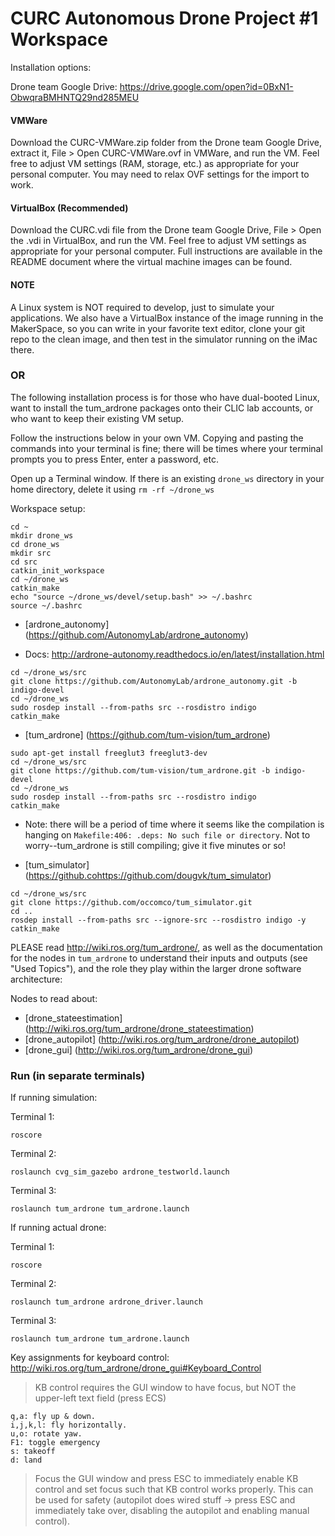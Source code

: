 # CURC Autonomous Drone Project #1 Workspace

Installation options:

Drone team Google Drive: https://drive.google.com/open?id=0BxN1-ObwqraBMHNTQ29nd285MEU

#### VMWare
Download the CURC-VMWare.zip folder from the Drone team Google Drive, extract it, File > Open CURC-VMWare.ovf in VMWare, and run the VM. Feel free to adjust VM settings (RAM, storage, etc.) as appropriate for your personal computer. You may need to relax OVF settings for the import to work. 

#### VirtualBox (Recommended)
Download the CURC.vdi file from the Drone team Google Drive, File > Open the .vdi in VirtualBox, and run the VM. Feel free to adjust VM settings as appropriate for your personal computer.
Full instructions are available in the README document where the virtual machine images can be found.

#### NOTE
A Linux system is NOT required to develop, just to simulate your applications. We also have a VirtualBox instance of the image running in the MakerSpace, so you can write in your favorite text editor, clone your git repo to the clean image, and then test in the simulator running on the iMac there.

### OR

The following installation process is for those who have dual-booted Linux, want to install the tum_ardrone packages onto their CLIC lab accounts, or who want to keep their existing VM setup.

Follow the instructions below in your own VM. Copying and pasting the commands into your terminal is fine; there will be times where your terminal prompts you to press Enter, enter a password, etc.

Open up a Terminal window. If there is an existing ```drone_ws``` directory in your home directory, delete it using ```rm -rf ~/drone_ws```

Workspace setup:
```
cd ~
mkdir drone_ws
cd drone_ws
mkdir src
cd src
catkin_init_workspace
cd ~/drone_ws
catkin_make
echo "source ~/drone_ws/devel/setup.bash" >> ~/.bashrc
source ~/.bashrc
```

 * [ardrone_autonomy] (https://github.com/AutonomyLab/ardrone_autonomy)
  - Docs: http://ardrone-autonomy.readthedocs.io/en/latest/installation.html
 ```
 cd ~/drone_ws/src
 git clone https://github.com/AutonomyLab/ardrone_autonomy.git -b indigo-devel
 cd ~/drone_ws
 sudo rosdep install --from-paths src --rosdistro indigo 
 catkin_make
 ```
 * [tum_ardrone] (https://github.com/tum-vision/tum_ardrone)
 
 ```
 sudo apt-get install freeglut3 freeglut3-dev
 cd ~/drone_ws/src
 git clone https://github.com/tum-vision/tum_ardrone.git -b indigo-devel
 cd ~/drone_ws
 sudo rosdep install --from-paths src --rosdistro indigo 
 catkin_make
 ```
  - Note: there will be a period of time where it seems like the compilation is hanging on ```Makefile:406: .deps: No such file or directory```. Not to worry--tum_ardrone is still compiling; give it five minutes or so!
 * [tum_simulator] (https://github.cohttps://github.com/dougvk/tum_simulator)
 
 ```
 cd ~/drone_ws/src
 git clone https://github.com/occomco/tum_simulator.git
 cd ..
 rosdep install --from-paths src --ignore-src --rosdistro indigo -y
 catkin_make
 ```
 
PLEASE read http://wiki.ros.org/tum_ardrone/, as well as the documentation for the nodes in ```tum_ardrone``` to understand their inputs and outputs (see "Used Topics"), and the role they play within the larger drone software architecture:

Nodes to read about:
 * [drone_stateestimation] (http://wiki.ros.org/tum_ardrone/drone_stateestimation)
 * [drone_autopilot] (http://wiki.ros.org/tum_ardrone/drone_autopilot)
 * [drone_gui] (http://wiki.ros.org/tum_ardrone/drone_gui)

### Run (in separate terminals)

If running simulation:

Terminal 1:
```
roscore
```
Terminal 2:
```
roslaunch cvg_sim_gazebo ardrone_testworld.launch
```
Terminal 3:
```
roslaunch tum_ardrone tum_ardrone.launch
```

If running actual drone:

Terminal 1:
```
roscore
```
Terminal 2:
```
roslaunch tum_ardrone ardrone_driver.launch
```
Terminal 3:
```
roslaunch tum_ardrone tum_ardrone.launch
```

Key assignments for keyboard control: 
http://wiki.ros.org/tum_ardrone/drone_gui#Keyboard_Control


> KB control requires the GUI window to have focus, but NOT the upper-left text field (press ECS)

    q,a: fly up & down.
    i,j,k,l: fly horizontally.
    u,o: rotate yaw.
    F1: toggle emergency
    s: takeoff
    d: land 

> Focus the GUI window and press ESC to immediately enable KB control and set focus such that KB control works properly. This can be used for safety (autopilot does wired stuff -> press ESC and immediately take over, disabling the autopilot and enabling manual control).
